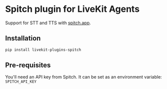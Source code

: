# Spitch plugin for LiveKit Agents

Support for STT and TTS with [spitch.app](https://spitch.app/).

## Installation

```bash
pip install livekit-plugins-spitch
```

## Pre-requisites

You'll need an API key from Spitch. It can be set as an environment variable: `SPITCH_API_KEY`
